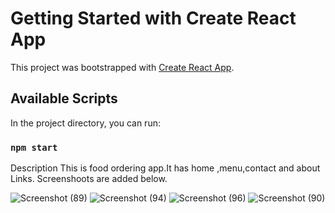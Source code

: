 # Getting Started with Create React App

This project was bootstrapped with [Create React App](https://github.com/facebook/create-react-app).

## Available Scripts

In the project directory, you can run:

### `npm start`

Description
This is food ordering app.It has home ,menu,contact and about Links.
Screenshoots are added below.

![Screenshot (89)](https://user-images.githubusercontent.com/87458881/160242678-0cb62dbf-205d-4a98-8114-43e1a297993a.png)
![Screenshot (94)](https://user-images.githubusercontent.com/87458881/160242896-673ee914-721c-45f6-b0b3-200e445642f7.png)
![Screenshot (96)](https://user-images.githubusercontent.com/87458881/160242905-5181ad6a-936b-41d4-9b2f-d33add7a31af.png)
![Screenshot (90)](https://user-images.githubusercontent.com/87458881/160242925-29553b77-7b26-4e95-a028-ab04c9760dd4.png)
